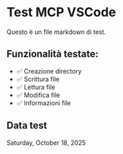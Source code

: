 # Test MCP VSCode

Questo è un file markdown di test.

## Funzionalità testate:
- ✅ Creazione directory
- ✅ Scrittura file
- ✅ Lettura file
- ✅ Modifica file
- ✅ Informazioni file

## Data test
Saturday, October 18, 2025
